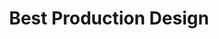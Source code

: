 ---
title: "Best Production Design"
edition: 2020
kind: "technical"
film: news-of-the-world.md
image: https://m.media-amazon.com/images/M/MV5BMTk5ZTg0Y2EtMTJiOC00NjdjLTg1ZjktM2Y4NjliZmI0OWM2XkEyXkFqcGdeQXVyMDA4NzMyOA@@._V1_FMjpg_UX1280_.jpg
type: award
weight: 11
---